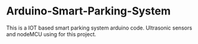 # Arduino-Smart-Parking-System
 This is a IOT based smart parking system arduino code. Ultrasonic sensors and nodeMCU using for this project.
